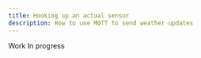 ```yaml
---
title: Hooking up an actual sensor
description: How to use MQTT to send weather updates
---
```


Work In progress